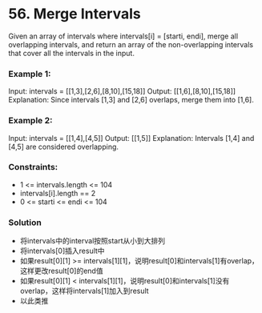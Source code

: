 # 56. Merge Intervals

Given an array of intervals where intervals[i] = [starti, endi], merge all overlapping intervals, and return an array of the non-overlapping intervals that cover all the intervals in the input.

### Example 1:

Input: intervals = [[1,3],[2,6],[8,10],[15,18]]
Output: [[1,6],[8,10],[15,18]]
Explanation: Since intervals [1,3] and [2,6] overlaps, merge them into [1,6].

### Example 2:

Input: intervals = [[1,4],[4,5]]
Output: [[1,5]]
Explanation: Intervals [1,4] and [4,5] are considered overlapping.

### Constraints:

- 1 <= intervals.length <= 104
- intervals[i].length == 2
- 0 <= starti <= endi <= 104

### Solution
- 将intervals中的interval按照start从小到大排列
- 将intervals[0]插入result中
- 如果result[0][1] >= intervals[1][1]，说明result[0]和intervals[1]有overlap，这样更改result[0]的end值
- 如果result[0][1] < intervals[1][1]，说明result[0]和intervals[1]没有overlap，这样将intervals[1]加入到result
- 以此类推